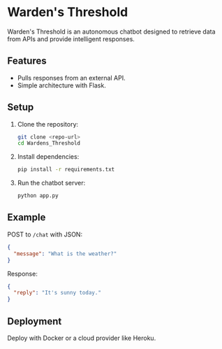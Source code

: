 
# Warden's Threshold

Warden's Threshold is an autonomous chatbot designed to retrieve data from APIs and provide intelligent responses.

## Features
- Pulls responses from an external API.
- Simple architecture with Flask.

## Setup
1. Clone the repository:
   ```bash
   git clone <repo-url>
   cd Wardens_Threshold
   ```
2. Install dependencies:
   ```bash
   pip install -r requirements.txt
   ```
3. Run the chatbot server:
   ```bash
   python app.py
   ```

## Example
POST to `/chat` with JSON:
```json
{
  "message": "What is the weather?"
}
```

Response:
```json
{
  "reply": "It's sunny today."
}
```

## Deployment
Deploy with Docker or a cloud provider like Heroku.
